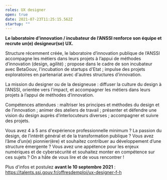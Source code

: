 ```yaml
---
roles: UX designer
open: true
date: 2021-07-23T11:25:15.562Z
startup: ""
---
```

**Le laboratoire d’innovation / incubateur de l’ANSSI renforce son équipe et recrute un(e) designeur(se) UX.**

Structure récemment créée, le laboratoire d’innovation publique de l’ANSSI accompagne les métiers dans leurs projets à l’appui de méthodes d’innovation (design, agilité) ; propose dans le cadre de son incubateur avec BetaGouv, l'incubation de startups d'Etat ; impulse des projets exploratoires en partenariat avec d'autres structures d’innovation.

La mission du designer ou de la designeuse : diffuser la culture du design à l’ANSSI, orientée vers l'impact, et accompagner les métiers dans leurs projets à l’appui de méthodes d’innovation.

Compétences attendues : maîtriser les principes et méthodes du design et de l’innovation ; animer des ateliers de travail ; présenter et défendre une vision du design auprès d’interlocuteurs diverses ; accompagner et suivre des projets.

Vous avez 4 à 5 ans d'expérience professionnelle minimum ? La passion du design, de l’intérêt général et de la transformation publique ? Vous avez l’âme d’un(e) pionnier(ère) et souhaitez contribuer au développement d’une structure émergente ? Vous avez une appétence pour les enjeux numériques et de cybersécurité et souhaitez monter en compétence sur ces sujets ? On a hâte de vous lire et de vous rencontrer !

Plus d'infos et postulez **avant le 10 septembre 2021** : https://talents.ssi.gouv.fr/offresdemploi/ux-designer-f-h